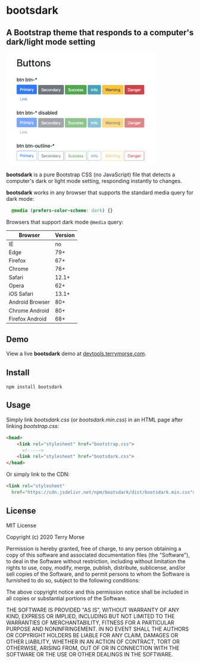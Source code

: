# bootsdark

A Bootstrap theme that responds to a computer's dark/light mode setting
---
![bootsdark demo](docs/bootsdark-animated-400x300.gif)

**bootsdark** is a pure Bootstrap CSS (no JavaScript) file that detects a
 computer's dark or light mode setting, responding instantly to changes.
 
**bootsdark** works in any browser that supports the standard media query for
dark mode:
 
```css
  @media (prefers-color-scheme: dark) {}
```
Browsers that support dark mode `@media` query:

Browser         | Version
--------------- | -------
IE              | no
Edge            | 79+
Firefox         | 67+
Chrome          | 76+
Safari          | 12.1+
Opera           | 62+
iOS Safari      | 13.1+
Android Browser | 80+
Chrome Android  | 80+
Firefox Android | 68+

## Demo

View a live **bootsdark** demo at [devtools.terrymorse.com](https://devtools.terrymorse.com/bootsdark-demo/index.html).

## Install
```shell
npm install bootsdark
```

## Usage
Simply link *bootsdark.css* (or *bootsdark.min.css*) in an HTML page after
linking *bootstrap.css*:
```html
<head>
    <link rel="stylesheet" href="bootstrap.css">
      <!----->
    <link rel="stylesheet" href="bootsdark.css">
</head>
```
Or simply link to the CDN:
```html
<link rel="stylesheet"
  href="https://cdn.jsdelivr.net/npm/bootsdark/dist/bootsdark.min.css">
```

## License

MIT License

Copyright (c) 2020 Terry Morse

Permission is hereby granted, free of charge, to any person obtaining a copy
of this software and associated documentation files (the "Software"), to deal
in the Software without restriction, including without limitation the rights
to use, copy, modify, merge, publish, distribute, sublicense, and/or sell
copies of the Software, and to permit persons to whom the Software is
furnished to do so, subject to the following conditions:

The above copyright notice and this permission notice shall be included in all
copies or substantial portions of the Software.

THE SOFTWARE IS PROVIDED "AS IS", WITHOUT WARRANTY OF ANY KIND, EXPRESS OR
IMPLIED, INCLUDING BUT NOT LIMITED TO THE WARRANTIES OF MERCHANTABILITY,
FITNESS FOR A PARTICULAR PURPOSE AND NONINFRINGEMENT. IN NO EVENT SHALL THE
AUTHORS OR COPYRIGHT HOLDERS BE LIABLE FOR ANY CLAIM, DAMAGES OR OTHER
LIABILITY, WHETHER IN AN ACTION OF CONTRACT, TORT OR OTHERWISE, ARISING FROM,
OUT OF OR IN CONNECTION WITH THE SOFTWARE OR THE USE OR OTHER DEALINGS IN THE
SOFTWARE.
